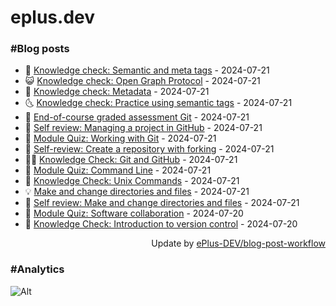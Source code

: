 # eplus.dev

### #Blog posts

<!-- BLOG-POST-LIST:START -->
 - 🧰 [Knowledge check: Semantic and meta tags](https://eplus.dev/knowledge-check-semantic-and-meta-tags) - 2024-07-21
 - 😺 [Knowledge check: Open Graph Protocol](https://eplus.dev/knowledge-check-open-graph-protocol) - 2024-07-21
 - 🗽 [Knowledge check: Metadata](https://eplus.dev/knowledge-check-metadata) - 2024-07-21
 - 🌜 [Knowledge check: Practice using semantic tags](https://eplus.dev/knowledge-check-practice-using-semantic-tags) - 2024-07-21
 - 📝 [End-of-course graded assessment Git](https://eplus.dev/end-of-course-graded-assessment-git) - 2024-07-21
 - 🚀 [Self review: Managing a project in GitHub](https://eplus.dev/self-review-managing-a-project-in-github) - 2024-07-21
 - 💼 [Module Quiz: Working with Git](https://eplus.dev/module-quiz-working-with-git) - 2024-07-21
 - 🦣 [Self-review: Create a repository with forking](https://eplus.dev/self-review-create-a-repository-with-forking) - 2024-07-21
 - 👨‍🏫 [Knowledge Check: Git and GitHub](https://eplus.dev/knowledge-check-git-and-github) - 2024-07-21
 - 🔭 [Module Quiz: Command Line](https://eplus.dev/module-quiz-command-line) - 2024-07-21
 - 🤡 [Knowledge Check: Unix Commands](https://eplus.dev/knowledge-check-unix-commands) - 2024-07-21
 - 💡 [Make and change directories and files](https://eplus.dev/make-and-change-directories-and-files) - 2024-07-21
 - 🦣 [Self review: Make and change directories and files](https://eplus.dev/self-review-make-and-change-directories-and-files) - 2024-07-21
 - 💪 [Module Quiz: Software collaboration](https://eplus.dev/module-quiz-software-collaboration) - 2024-07-20
 - 🤡 [Knowledge Check: Introduction to version control](https://eplus.dev/knowledge-check-introduction-to-version-control) - 2024-07-20<!-- BLOG-POST-LIST:END -->

<div align="right">
  Update by <a target="_blank"
    href="https://github.com/ePlus-DEV/blog-post-workflow">ePlus-DEV/blog-post-workflow</a>
</div>

### #Analytics
![Alt](https://repobeats.axiom.co/api/embed/9990f7cddfbad8d834990b10ccad05f81ac1096f.svg "Repobeats analytics image")
